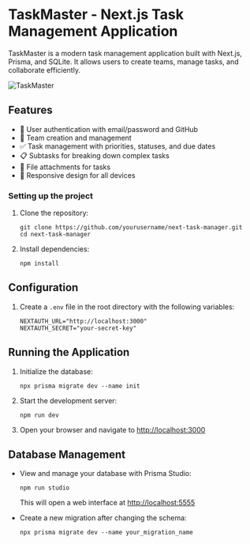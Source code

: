 # TaskMaster - Next.js Task Management Application

TaskMaster is a modern task management application built with Next.js, Prisma, and SQLite. It allows users to create teams, manage tasks, and collaborate efficiently.

![TaskMaster](https://via.placeholder.com/800x400?text=TaskMaster+Screenshot)

## Features

- 🔐 User authentication with email/password and GitHub
- 👥 Team creation and management
- ✅ Task management with priorities, statuses, and due dates
- 📋 Subtasks for breaking down complex tasks
- 📎 File attachments for tasks
- 📱 Responsive design for all devices

### Setting up the project

1. Clone the repository:

   ```
   git clone https://github.com/yourusername/next-task-manager.git
   cd next-task-manager
   ```
2. Install dependencies:
   ```
   npm install
   ```

## Configuration

1. Create a `.env` file in the root directory with the following variables:

   ```
   NEXTAUTH_URL="http://localhost:3000"
   NEXTAUTH_SECRET="your-secret-key"
   ```

## Running the Application

1. Initialize the database:

   ```
   npx prisma migrate dev --name init
   ```

2. Start the development server:

   ```
   npm run dev
   ```

3. Open your browser and navigate to [http://localhost:3000](http://localhost:3000)

## Database Management

- View and manage your database with Prisma Studio:

  ```
  npm run studio
  ```

  This will open a web interface at [http://localhost:5555](http://localhost:5555)

- Create a new migration after changing the schema:
  ```
  npx prisma migrate dev --name your_migration_name
  ```
